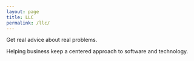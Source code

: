 ```yaml
---
layout: page
title: LLC
permalink: /llc/
---
```


Get real advice about real problems.

Helping business keep a centered approach to software and technology.
